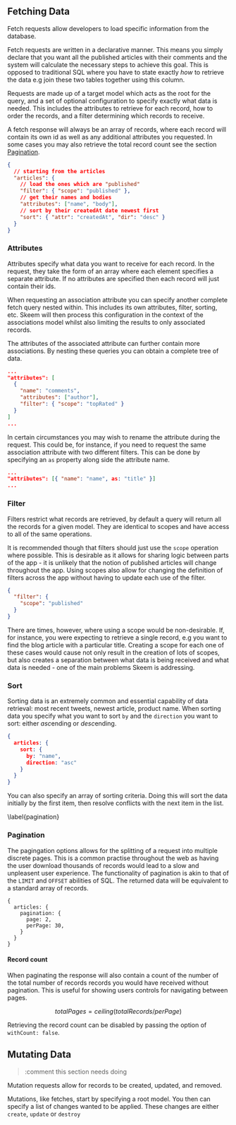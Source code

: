 ## Fetching Data

Fetch requests allow developers to load specific information from the database.

Fetch requests are written in a declarative manner. This means you simply declare that you want all the published articles with their comments and the system will calculate the necessary steps to achieve this goal. This is opposed to traditional SQL where you have to state exactly _how_ to retrieve the data e.g join these two tables together using this column.

Requests are made up of a target model which acts as the root for the query, and a set of optional configuration to specify exactly what data is needed. This includes the attributes to retrieve for each record, how to order the records, and a filter determining which records to receive.

A fetch response will always be an array of records, where each record will contain its own id as well as any additional attributes you requested. In some cases you may also retrieve the total record count see the section [Pagination](#pagination).

```{.json caption="A request for fetching published articles."}
{
  // starting from the articles
  "articles": {
    // load the ones which are "published"
    "filter": { "scope": "published" },
    // get their names and bodies
    "attributes": ["name", "body"],
    // sort by their createdAt date newest first
    "sort": { "attr": "createdAt", "dir": "desc" }
  }
}
```

### Attributes

Attributes specify what data you want to receive for each record. In the request, they take the form of an array where each element specifies a separate attribute. If no attributes are specified then each record will just contain their ids.

When requesting an association attribute you can specify another complete fetch query nested within. This includes its own attributes, filter, sorting, etc. Skeem will then process this configuration in the context of the associations model whilst also limiting the results to only associated records.

The attributes of the associated attribute can further contain more associations. By nesting these queries you can obtain a complete tree of data.

```{.json caption='Retrieving the comments attribute and specifying additional attributes and a filter'}
...
"attributes": [
  {
    "name": "comments",
    "attributes": ["author"],
    "filter": { "scope": "topRated" }
  }
]
...
```

In certain circumstances you may wish to rename the attribute during the request. This could be, for instance, if you need to request the same association attribute with two different filters. This can be done by specifying an `as` property along side the attribute name.

```{.json caption='This query will retrieve the name attribute but will name it "title" in the response."'}
...
"attributes": [{ "name": "name", as: "title" }]
...
```

### Filter

Filters restrict what records are retrieved, by default a query will return all the records for a given model. They are identical to scopes and have access to all of the same operations.

It is recommended though that filters should just use the `scope` operation where possible. This is desirable as it allows for sharing logic between parts of the app - it is unlikely that the notion of published articles will change throughout the app. Using scopes also allow for changing the definition of filters across the app without having to update each use of the filter.

```{.json caption='A filter using the "published" scope.'}
{
  "filter": {
    "scope": "published"
  }
}
```

There are times, however, where using a scope would be non-desirable. If, for instance, you were expecting to retrieve a single record, e.g you want to find the blog article with a particular title. Creating a scope for each one of these cases would cause not only result in the creation of lots of scopes, but also creates a separation between what data is being received and what data is needed - one of the main problems Skeem is addressing.

### Sort

Sorting data is an extremely common and essential capability of data retrieval: most recent tweets, newest article, product name. When sorting data you specify what you want to sort `by` and the `direction` you want to sort: either *asc*ending or *desc*ending.

```{.json caption='This query will return all articles ordered by the articles "name" attribute.'}
{
  articles: {
    sort: {
      by: "name",
      direction: "asc"
    }
  }
}
```

You can also specify an array of sorting criteria. Doing this will sort the data initially by the first item, then resolve conflicts with the next item in the list.

\label{pagination}

### Pagination

The pagingation options allows for the splitting of a request into multiple discrete pages. This is a common practise throughout the web as having the user download thousands of records would lead to a slow and unpleasent user experience. The functionality of pagination is akin to that of the `LIMIT` and `OFFSET` abilities of SQL.
The returned data will be equivalent to a standard array of records.

```{caption="This query will return the second page of articles where each page holds 30 records." .javascript}
{
  articles: {
    pagination: {
      page: 2,
      perPage: 30,
    }
  }
}
```

#### Record count

When paginating the response will also contain a count of the number of the total number of records records you would have received without pagination. This is useful for showing users controls for navigating between pages.

$$ totalPages = ceiling( totalRecords / perPage ) $$

Retrieving the record count can be disabled by passing the option of `withCount: false`.

## Mutating Data

> :comment this section needs doing

Mutation requests allow for records to be created, updated, and removed.

Mutations, like fetches, start by specifying a root model. You then can specify a list of changes wanted to be applied. These changes are either `create`, `update` or `destroy`
